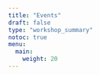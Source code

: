 ```yaml
---
title: "Events"
draft: false
type: "workshop_summary"
notoc: true
menu:
  main:
    weight: 20
---
```


